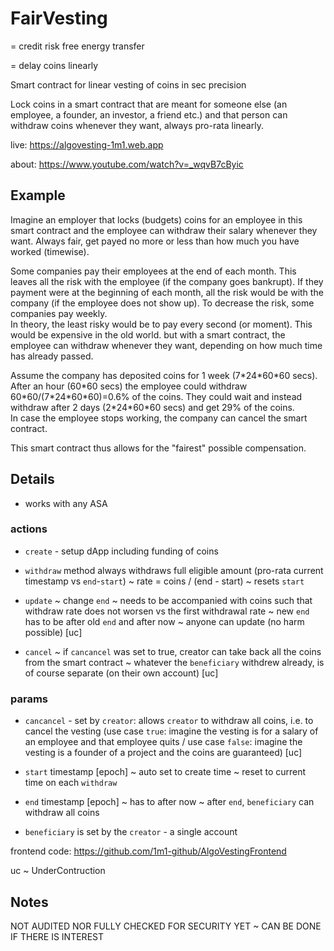 # FairVesting

= credit risk free energy transfer

= delay coins linearly

Smart contract for linear vesting of coins in sec precision

Lock coins in a smart contract that are meant for someone else (an employee, a founder, an investor, a friend etc.) and that person can withdraw coins whenever they want, always pro-rata linearly.

live: https://algovesting-1m1.web.app

about: https://www.youtube.com/watch?v=_wqvB7cByic

## Example  
Imagine an employer that locks (budgets) coins for an employee in this smart contract and the employee can withdraw their salary whenever they want. Always fair, get payed no more or less than how much you have worked (timewise).

Some companies pay their employees at the end of each month. This leaves all the risk with the employee (if the company goes bankrupt). If they payment were at the beginning of each month, all the risk would be with the company (if the employee does not show up). To decrease the risk, some companies pay weekly.  
In theory, the least risky would be to pay every second (or moment). This would be expensive in the old world. but with a smart contract, the employee can withdraw whenever they want, depending on how much time has already passed.  

Assume the company has deposited coins for 1 week (7\*24\*60\*60 secs). After an hour (60\*60 secs) the employee could withdraw 60\*60/(7\*24\*60\*60)=0.6% of the coins. They could wait and instead withdraw after 2 days (2\*24\*60\*60 secs) and get 29% of the coins.  
In case the employee stops working, the company can cancel the smart contract.  

This smart contract thus allows for the "fairest" possible compensation.

## Details

- works with any ASA

### actions

- `create` - setup dApp including funding of coins

- `withdraw` method always withdraws full eligible amount (pro-rata current timestamp vs `end`-`start`) ~ rate = coins / (end - start) ~ resets `start`

- `update` ~ change `end` ~ needs to be accompanied with coins such that withdraw rate does not worsen vs the first withdrawal rate ~ new `end` has to be after old `end` and after now ~ anyone can update (no harm possible) [uc]

- `cancel` ~ if `cancancel` was set to true, creator can take back all the coins from the smart contract ~ whatever the `beneficiary` withdrew already, is of course separate (on their own account) [uc]

### params

- `cancancel` - set by `creator`: allows `creator` to withdraw all coins, i.e. to cancel the vesting (use case `true`: imagine the vesting is for a salary of an employee and that employee quits / use case `false`: imagine the vesting is a founder of a project and the coins are guaranteed) [uc]

- `start` timestamp [epoch] ~ auto set to create time ~ reset to current time on each `withdraw`

- `end` timestamp [epoch] ~ has to after now  ~ after `end`, `beneficiary` can withdraw all coins

- `beneficiary` is set by the `creator` - a single account


frontend code: https://github.com/1m1-github/AlgoVestingFrontend

uc ~ UnderContruction

## Notes

NOT AUDITED NOR FULLY CHECKED FOR SECURITY YET ~ CAN BE DONE IF THERE IS INTEREST
